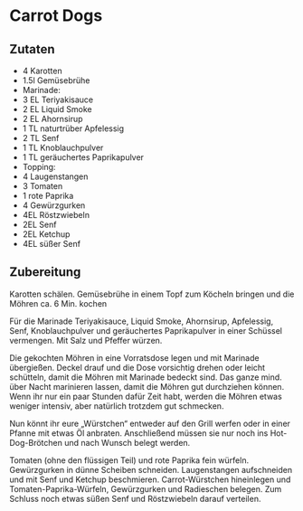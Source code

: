 # Carrot Dogs

## Zutaten

- 4 Karotten
- 1.5l Gemüsebrühe
- Marinade:
- 3 EL Teriyakisauce
- 2 EL Liquid Smoke
- 2 EL Ahornsirup
- 1 TL naturtrüber Apfelessig
- 2 TL Senf
- 1 TL Knoblauchpulver
- 1 TL geräuchertes Paprikapulver
- Topping:
- 4 Laugenstangen
- 3 Tomaten
- 1 rote Paprika
- 4 Gewürzgurken
- 4EL Röstzwiebeln
- 2EL Senf
- 2EL Ketchup
- 4EL süßer Senf

## Zubereitung

Karotten schälen.
Gemüsebrühe in einem Topf zum Köcheln bringen und die Möhren ca. 6 Min. kochen

Für die Marinade Teriyakisauce, Liquid Smoke, Ahornsirup, Apfelessig, Senf, Knoblauchpulver und geräuchertes Paprikapulver in einer Schüssel vermengen. Mit Salz und Pfeffer würzen.

Die gekochten Möhren in eine Vorratsdose legen und mit Marinade übergießen. Deckel drauf und die Dose vorsichtig drehen oder leicht schütteln, damit die Möhren mit Marinade bedeckt sind. Das ganze mind. über Nacht marinieren lassen, damit die Möhren gut durchziehen können. Wenn ihr nur ein paar Stunden dafür Zeit habt, werden die Möhren etwas weniger intensiv, aber natürlich trotzdem gut schmecken.

Nun könnt ihr eure „Würstchen“ entweder auf den Grill werfen oder in einer Pfanne mit etwas Öl anbraten. Anschließend müssen sie nur noch ins Hot-Dog-Brötchen und nach Wunsch belegt werden.

Tomaten (ohne den flüssigen Teil) und rote Paprika fein würfeln. Gewürzgurken in dünne Scheiben schneiden. Laugenstangen aufschneiden und mit Senf und Ketchup beschmieren. Carrot-Würstchen hineinlegen und Tomaten-Paprika-Würfeln, Gewürzgurken und Radieschen belegen. Zum Schluss noch etwas süßen Senf und Röstzwiebeln darauf verteilen.

